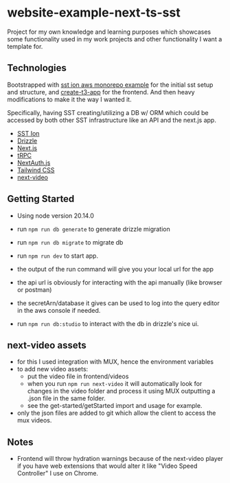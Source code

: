 # website-example-next-ts-sst

Project for my own knowledge and learning purposes which showcases some functionality used in my work projects
and other functionality I want a template for.

## Technologies
Bootstrapped with [sst ion aws monorepo example](https://github.com/sst/ion/tree/dev/examples/aws-monorepo)
for the initial sst setup and structure, and [create-t3-app](https://create.t3.gg/) for the frontend.
And then heavy modifications to make it the way I wanted it.

Specifically, having SST creating/utilizing a DB w/ ORM which could be accessed by both other SST infrastructure 
like an API and the next.js app.

- [SST Ion](https://ion.sst.dev/)
- [Drizzle](https://orm.drizzle.team/)
- [Next.js](https://nextjs.org)
- [tRPC](https://trpc.io)
- [NextAuth.js](https://next-auth.js.org)
- [Tailwind CSS](https://tailwindcss.com)
- [next-video](https://next-video.dev/)

## Getting Started
- Using node version 20.14.0
- run `npm run db generate` to generate drizzle migration
- run `npm run db migrate` to migrate db
- run `npm run dev` to start app.

- the output of the run command will give you your local url for the app
- the api url is obviously for interacting with the api manually (like browser or postman)
- the secretArn/database it gives can be used to log into the query editor in the aws console if needed.
- run `npm run db:studio` to interact with the db in drizzle's nice ui.

## next-video assets
- for this I used integration with MUX, hence the environment variables
- to add new video assets:
  - put the video file in frontend/videos 
  - when you run `npm run next-video` it will automatically look for changes in the video folder and process it using MUX outputting a .json file in the same folder.
  - see the get-started/getStarted import and usage for example.
- only the json files are added to git which allow the client to access the mux videos. 

## Notes
- Frontend will throw hydration warnings because of the next-video player if you have web extensions that would alter it like "Video Speed Controller" I use on Chrome. 